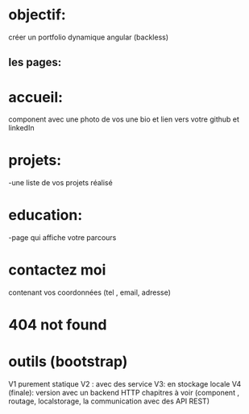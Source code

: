 
# objectif:
créer un portfolio dynamique angular (backless)
## les pages:
 # accueil: 
 component avec une photo de vos une bio et lien vers votre github et linkedIn
 # projets:
 -une liste de vos projets réalisé
 # education: 
 -page qui affiche votre parcours
 # contactez moi 
 contenant vos coordonnées (tel , email, adresse)
# 404 not found
# outils (bootstrap)
V1 purement statique
V2 : avec des service
V3: en stockage locale
V4 (finale): version avec un backend HTTP
chapitres à voir (component , routage, localstorage, la communication avec des API REST)
